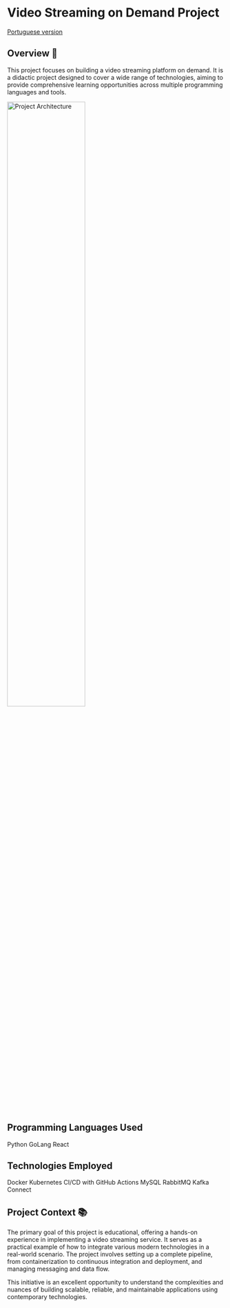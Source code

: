 # Video Streaming on Demand Project
[Portuguese version](https://github.com/luciano340/p18_copeiroflix_documentation/blob/main/README-EN.md)

## Overview 🔎
This project focuses on building a video streaming platform on demand. It is a didactic project designed to cover a wide range of technologies, aiming to provide comprehensive learning opportunities across multiple programming languages and tools.

<img alt="Project Architecture" width="60%" src="https://github.com/luciano340/p18_copeiroflix_documentation/blob/main/README.md">

## Programming Languages Used
Python
GoLang
React

## Technologies Employed
Docker
Kubernetes
CI/CD with GitHub Actions
MySQL
RabbitMQ
Kafka Connect

## Project Context 📚
The primary goal of this project is educational, offering a hands-on experience in implementing a video streaming service. It serves as a practical example of how to integrate various modern technologies in a real-world scenario. The project involves setting up a complete pipeline, from containerization to continuous integration and deployment, and managing messaging and data flow.

This initiative is an excellent opportunity to understand the complexities and nuances of building scalable, reliable, and maintainable applications using contemporary technologies.